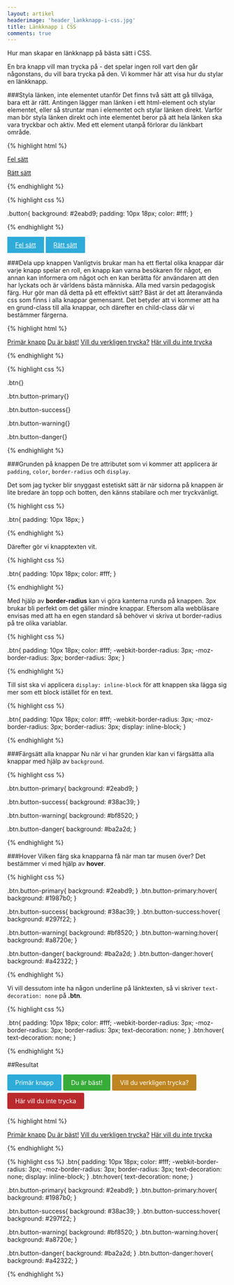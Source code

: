```yaml
---
layout: artikel
headerimage: 'header_lankknapp-i-css.jpg'
title: Länkknapp i CSS
comments: true
---
```

<p class="preamble">Hur man skapar en länkknapp på bästa sätt i CSS. </p> 
En bra knapp vill man trycka på - det spelar ingen roll vart den går någonstans, du vill bara trycka på den. Vi kommer här att visa hur du stylar en länkknapp.

###Styla länken, inte elementet utanför
Det finns två sätt att gå tillväga, bara ett är rätt. Antingen lägger man länken i ett html-element och stylar elementet, eller så struntar man i elementet och stylar länken direkt. Varför man bör styla länken direkt och inte elementet beror på att hela länken ska vara tryckbar och aktiv. Med ett element utanpå förlorar du länkbart område.


{% highlight html %}

<span class="button"><a href="#">Fel sätt</a></span>

<a href="#" class="button">Rätt sätt</a>

{% endhighlight %}


{% highlight css %}

.button{
  background: #2eabd9;
  padding: 10px 18px;
  color: #fff;
}

{% endhighlight %}

<div class="example box full-width">
	<span style="background: #2eabd9; padding: 10px 18px; color: #fff; display: inline-block;"><a href="#" style="color: #fff;">Fel sätt</a></span>
	<a style="background: #2eabd9; padding: 10px 18px; color: #fff; display: inline-block;" href="#">Rätt sätt</a>
</div>



###Dela upp knappen
Vanligtvis brukar man ha ett flertal olika knappar där varje knapp spelar en roll, en knapp kan varna besökaren för något, en annan kan informera om något och en kan berätta för användaren att den har lyckats och är världens bästa människa. Alla med varsin pedagogisk färg. Hur gör man då detta på ett effektivt sätt? Bäst är det att återanvända css som finns i alla knappar gemensamt. Det betyder att vi kommer att ha en grund-class till alla knappar, och därefter en child-class där vi bestämmer färgerna.


{% highlight html %}

<a href="#" class="btn button-primary">Primär knapp</a>
<a href="#" class="btn button-success">Du är bäst!</a>
<a href="#" class="btn button-warning">Vill du verkligen trycka?</a>
<a href="#" class="btn button-danger">Här vill du inte trycka</a>

{% endhighlight %}


{% highlight css %}

.btn{}

.btn.button-primary{}

.btn.button-success{}

.btn.button-warning{}

.btn.button-danger{}

{% endhighlight %}


###Grunden på knappen
De tre attributet som vi kommer att applicera är ``padding``, ``color``, ``border-radius`` och ``display``.  

Det som jag tycker blir snyggast estetiskt sätt är när sidorna på knappen är lite bredare än topp och botten, den känns stabilare och mer tryckvänligt.

{% highlight css %}

.btn{
  padding: 10px 18px;
}

{% endhighlight %}

Därefter gör vi knapptexten vit.

{% highlight css %}

.btn{
  padding: 10px 18px;
  color: #fff;
}

{% endhighlight %}

Med hjälp av <strong>border-radius</strong> kan vi göra kanterna runda på knappen. 3px brukar bli perfekt om det gäller mindre knappar. Eftersom alla webbläsare envisas med att ha en egen standard så behöver vi skriva ut border-radius på tre olika variablar.

{% highlight css %}

.btn{
  padding: 10px 18px;
  color: #fff;
  -webkit-border-radius: 3px; 
  -moz-border-radius: 3px; 
  border-radius: 3px; 
}

{% endhighlight %}

Till sist ska vi applicera ``display: inline-block`` för att knappen ska lägga sig mer som ett block istället för en text.

{% highlight css %}

.btn{
  padding: 10px 18px;
  color: #fff;
  -webkit-border-radius: 3px; 
  -moz-border-radius: 3px; 
  border-radius: 3px; 
  display: inline-block;
}

{% endhighlight %}

###Färgsätt alla knappar
Nu när vi har grunden klar kan vi färgsätta alla knappar med hjälp av ``background``.


{% highlight css %}

.btn.button-primary{
  background: #2eabd9;
}

.btn.button-success{
  background: #38ac39;
}

.btn.button-warning{
  background: #bf8520;
}

.btn.button-danger{
  background: #ba2a2d;
}

{% endhighlight %}


###Hover
Vilken färg ska knapparna få när man tar musen över? Det bestämmer vi med hjälp av <strong>hover</strong>.

{% highlight css %}

.btn.button-primary{
  background: #2eabd9;
}
  .btn.button-primary:hover{
    background: #1987b0;
  }

.btn.button-success{
  background: #38ac39;
}
  .btn.button-success:hover{
    background: #297f22;
  }

.btn.button-warning{
  background: #bf8520;
}
  .btn.button-warning:hover{
    background: #a8720e;
  }

.btn.button-danger{
  background: #ba2a2d;
}
  .btn.button-danger:hover{
    background: #a42322;
  }

{% endhighlight %}

Vi vill dessutom inte ha någon underline på länktexten, så vi skriver ``text-decoration: none`` på <strong>.btn</strong>.

{% highlight css %}

.btn{
  padding: 10px 18px;
  color: #fff;
  -webkit-border-radius: 3px; 
  -moz-border-radius: 3px; 
  border-radius: 3px; 
  text-decoration: none;
}
  .btn:hover{
  	text-decoration: none;
  }

{% endhighlight %}


##Resultat

<style>
.exempel-btn{
  padding: 10px 18px;
  color: #fff;
  -webkit-border-radius: 3px; 
  -moz-border-radius: 3px; 
  border-radius: 3px; 
  text-decoration: none;
  display: inline-block;
  margin-bottom: 5px;
}
  .exempel-btn:hover{
  	text-decoration: none;
  	color: #fff;
  }


.exempel-btn.exempel-button-primary{
  background: #2eabd9;
}
  .exempel-btn.exempel-button-primary:hover{
    background: #1987b0;
  }

.exempel-btn.exempel-button-success{
  background: #38ac39;
}
  .exempel-btn.exempel-button-success:hover{
    background: #297f22;
  }

.exempel-btn.exempel-button-warning{
  background: #bf8520;
}
  .exempel-btn.exempel-button-warning:hover{
    background: #a8720e;
  }

.exempel-btn.exempel-button-danger{
  background: #ba2a2d;
}
  .exempel-btn.exempel-button-danger:hover{
    background: #a42322;
  }
</style>

<a href="#" class="exempel-btn exempel-button-primary">Primär knapp</a>
<a href="#" class="exempel-btn exempel-button-success">Du är bäst!</a>
<a href="#" class="exempel-btn exempel-button-warning">Vill du verkligen trycka?</a>
<a href="#" class="exempel-btn exempel-button-danger">Här vill du inte trycka</a>

{% highlight html %}

<a href="#" class="btn button-primary">Primär knapp</a>
<a href="#" class="btn button-success">Du är bäst!</a>
<a href="#" class="btn button-warning">Vill du verkligen trycka?</a>
<a href="#" class="btn button-danger">Här vill du inte trycka</a>

{% endhighlight %}


{% highlight css %}
.btn{
  padding: 10px 18px;
  color: #fff;
  -webkit-border-radius: 3px; 
  -moz-border-radius: 3px; 
  border-radius: 3px; 
  text-decoration: none;
  display: inline-block;
}
  .btn:hover{
  	text-decoration: none;
  }


.btn.button-primary{
  background: #2eabd9;
}
  .btn.button-primary:hover{
    background: #1987b0;
  }

.btn.button-success{
  background: #38ac39;
}
  .btn.button-success:hover{
    background: #297f22;
  }

.btn.button-warning{
  background: #bf8520;
}
  .btn.button-warning:hover{
    background: #a8720e;
  }

.btn.button-danger{
  background: #ba2a2d;
}
  .btn.button-danger:hover{
    background: #a42322;
  }

{% endhighlight %}

